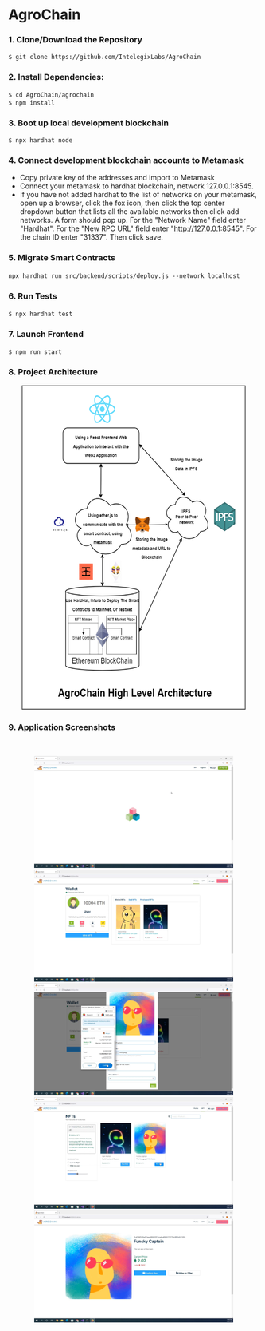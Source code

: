 # AgroChain

### 1. Clone/Download the Repository

```
$ git clone https://github.com/IntelegixLabs/AgroChain
```

### 2. Install Dependencies:

```
$ cd AgroChain/agrochain
$ npm install
```

### 3. Boot up local development blockchain

```
$ npx hardhat node
```

### 4. Connect development blockchain accounts to Metamask
- Copy private key of the addresses and import to Metamask
- Connect your metamask to hardhat blockchain, network 127.0.0.1:8545.
- If you have not added hardhat to the list of networks on your metamask, open up a browser, click the fox icon, then click the top center dropdown button that lists all the available networks then click add networks. A form should pop up. For the "Network Name" field enter "Hardhat". For the "New RPC URL" field enter "http://127.0.0.1:8545". For the chain ID enter "31337". Then click save.  


### 5. Migrate Smart Contracts
`npx hardhat run src/backend/scripts/deploy.js --network localhost`

### 6. Run Tests
`$ npx hardhat test`

### 7. Launch Frontend
`$ npm run start`


### 8. Project Architecture

<p align="center">
  <img src="DATA/0.png" width="450" height="650" />
</p>

### 9. Application Screenshots

<br />
<p align="center">
  <img src="DATA/1.png" width="400"/>
  <img src="DATA/2.png" width="400"/>
  <img src="DATA/3.png" width="400"/>
  <img src="DATA/4.png" width="400"/>
  <img src="DATA/5.png" width="400"/>	
</p>
<br />





